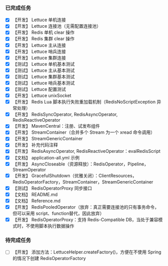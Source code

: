 ### 已完成任务

- [X] 【开发】 Lettuce 单机连接
- [X] 【开发】 Lettuce 连接池（无需配置连接池）
- [X] 【开发】 Redis 单机 clear 操作
- [X] 【开发】 Redis 集群 clear 操作
- [X] 【开发】 Lettuce 主从连接
- [X] 【开发】 Lettuce 哨兵连接
- [X] 【开发】 Lettuce 集群连接
- [X] 【测试】 Lettuce 单机基本测试
- [X] 【测试】 Lettuce 主从基本测试
- [X] 【测试】 Lettuce 集群基本测试
- [X] 【测试】 Lettuce 哨兵基本测试
- [X] 【测试】 Lettuce 配置测试
- [X] 【开发】 Lettuce unixSocket
- [X] 【开发】 Redis Lua 脚本执行失败重加载机制（RedisNoScriptException 异常处理）
- [X] 【开发】 RedisSyncOperator, RedisAsyncOperator, RedisReactiveOperator
- [X] 【开发】 MavenCentral：注册、试发布组件
- [X] 【开发】 StreamContainer（合并多个 Stream 为一个 xread 命令调用）
- [X] 【开发】 StreamGenericContainer
- [X] 【开发】 补充代码注释
- [X] 【开发】 RedisAsyncOperator, RedisReactiveOperator：evalRedisScript
- [X] 【文档】 application-all.yml 示例
- [X] 【开发】 AsyncCloseable（资源释放）：RedisOperator，Pipeline，StreamOperator
- [X] 【开发】 GracefulShutdown（优雅关闭）：ClientResources，RedisOperatorFactory，StreamContainer，StreamGenericContainer
- [X] 【测试】 RedisOperatorProxy 同步接口
- [X] 【文档】 README.md
- [X] 【文档】 Reference.md
- [X] 【开发】 RedisPooledOperator（放弃：真正需要连接池的只有事务命令，但可以采用 script、function替代，因此放弃）
- [X] 【开发】 RedisOperatorProxy：支持 Redis-Compatible DB，当处于兼容模式时，不使用脚本执行数据操作

### 待完成任务

- [ ] 【开发】 添加方法：LettuceHelper.createFactory()，方便在不使用 Spring 的情况下创建 RedisOperatorFactory